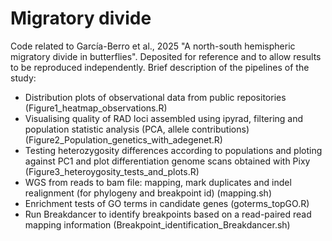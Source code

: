 # Migratory divide

Code related to García-Berro et al., 2025 "A north-south hemispheric migratory divide in butterflies". Deposited for reference and to allow results to be reproduced independently. Brief description of the pipelines of the study:

- Distribution plots of observational data from public repositories (Figure1_heatmap_observations.R)
- Visualising quality of RAD loci assembled using ipyrad, filtering and population statistic analysis (PCA, allele contributions) (Figure2_Population_genetics_with_adegenet.R)
- Testing heterozygosity differences according to populations and ploting against PC1 and plot differentiation genome scans obtained with Pixy (Figure3_heteroygosity_tests_and_plots.R)
- WGS from reads to bam file: mapping, mark duplicates and indel realignment (for phylogeny and breakpoint id) (mapping.sh)
- Enrichment tests of GO terms in candidate genes (goterms_topGO.R)
- Run Breakdancer to identify breakpoints based on a read-paired read mapping information (Breakpoint_identification_Breakdancer.sh)
